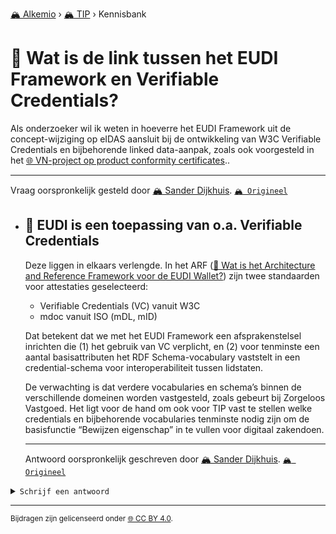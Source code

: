 [🏔️ Alkemio](https://welcome.alkem.io/) › [🏔️ TIP](https://alkem.io/tip/dashboard) › Kennisbank
# 📄 Wat is de link tussen het EUDI Framework en Verifiable Credentials?
Als onderzoeker wil ik weten in hoeverre het EUDI Framework uit de concept-wijziging op eIDAS aansluit bij de ontwikkeling van W3C Verifiable Credentials en bijbehorende linked data-aanpak, zoals ook voorgesteld in het [🌐 VN-project op product conformity certificates](https://uncefact.unece.org/display/uncefactpublicreview/Public+Review%3A+White+Paper+Digital+Product+Conformity++Certificate+Exchange)..

***
Vraag oorspronkelijk gesteld door [🏔️ Sander Dijkhuis](https://alkem.io/user/sander-dijkhuis-3912). [`🏔️ Origineel`](https://alkem.io/tip/collaboration/watisdelinktusse-4064)

- ## <a id="eudiiseentoepassi-6449"></a> 📌 EUDI is een toepassing van o.a. Verifiable Credentials
  Deze liggen in elkaars verlengde. In het ARF ([📄 Wat is het Architecture and Reference Framework voor de EUDI Wallet?](hoehangthetarchit-3668.md)) zijn twee standaarden voor attestaties geselecteerd:
  
  *   Verifiable Credentials (VC) vanuit W3C
  *   mdoc vanuit ISO (mDL, mID)
  
  Dat betekent dat we met het EUDI Framework een afsprakenstelsel inrichten die (1) het gebruik van VC verplicht, en (2) voor tenminste een aantal basisattributen het RDF Schema-vocabulary vaststelt in een credential-schema voor interoperabiliteit tussen lidstaten.
  
  De verwachting is dat verdere vocabularies en schema’s binnen de verschillende domeinen worden vastgesteld, zoals gebeurt bij Zorgeloos Vastgoed. Het ligt voor de hand om ook voor TIP vast te stellen welke credentials en bijbehorende vocabularies tenminste nodig zijn om de basisfunctie “Bewijzen eigenschap” in te vullen voor digitaal zakendoen.

  ***
  Antwoord oorspronkelijk geschreven door [🏔️ Sander Dijkhuis](https://alkem.io/user/sander-dijkhuis-3912).  [`🏔️ Origineel`](https://alkem.io/tip/collaboration/watisdelinktusse-4064/posts/eudiiseentoepassi-6449)

<details><summary><code>Schrijf een antwoord</code></summary>

1. [Log in op Alkemio](https://identity.alkem.io/login).
2. Als je nog niet lid bent van de TIP-space, [vraag en wacht op toegang](https://alkem.io/tip/dashboard).
3. Ga naar de [vraag in Alkemio](https://alkem.io/tip/collaboration/watisdelinktusse-4064).
4. Klik op (+).
5. Neem kennis van de placeholder-tekst en verwijder deze.
6. Verstuur je antwoord.

Je antwoord verschijnt direct op Alkemio. Na synchronisatie verschijnt het ook hier.

</details>

* * *
<small>Bijdragen zijn gelicenseerd onder [🌐 CC BY 4.0](https://creativecommons.org/licenses/by/4.0/deed.nl).</small>
